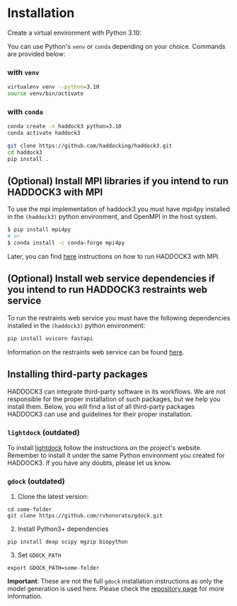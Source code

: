 # Installation

Create a virtual environment with Python 3.10:

You can use Python's `venv` or `conda` depending on your choice.
Commands are provided below:

### with `venv`

```bash
virtualenv venv --python=3.10
source venv/bin/activate
```

### with `conda`

```bash
conda create -n haddock3 python=3.10
conda activate haddock3
```

```bash
git clone https://github.com/haddocking/haddock3.git
cd haddock3
pip install .
```

## (Optional) Install MPI libraries if you intend to run HADDOCK3 with MPI

To use the mpi implementation of haddock3 you must have mpi4py installed in the `(haddock3)` python environment, and OpenMPI in the host system.

```bash
$ pip install mpi4py
# or
$ conda install -c conda-forge mpi4py
```

Later, you can find [here](https://www.bonvinlab.org/haddock3/tutorials/mpi.html) instructions on how to run HADDOCK3 with MPI.

## (Optional) Install web service dependencies if you intend to run HADDOCK3 restraints web service

To run the restraints web service you must have the following dependencies installed in the `(haddock3)` python environment:

```bash
pip install uvicorn fastapi
```

Information on the restraints web service can be found [here](https://github.com/haddocking/haddock3/blob/main/src/haddock/clis/restraints/webservice.py).

## Installing third-party packages

HADDOCK3 can integrate third-party software in its workflows.
We are not responsible for the proper installation of such packages, but
we help you install them. Below, you will find a list of all third-party
packages HADDOCK3 can use and guidelines for their proper installation.

### `lightdock` (outdated)

To install [lightdock](https://github.com/lightdock/lightdock) follow
the instructions on the project's website. Remember to install it under
the same Python environment you created for HADDOCK3. If you have any
doubts, please let us know.

### `gdock` (outdated)

1. Clone the latest version:

```
cd some-folder
git clone https://github.com/rvhonorato/gdock.git
```

2. Install Python3+ dependencies

```
pip install deap scipy mgzip biopython
```

3. Set `GDOCK_PATH`

```
export GDOCK_PATH=some-folder
```

**Important**: These are not the full `gdock` installation
instructions as only the model generation is used here. Please check the
[repository page](https://github.com/rvhonorato/gdock) for more
information.
